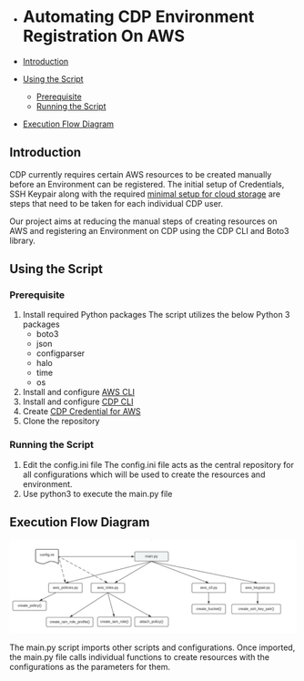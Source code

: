 - # Automating CDP Environment Registration On AWS

- [Introduction](#introduction)
- [Using the Script](#using-the-script)
  - [Prerequisite](#prerequisite)
  - [Running the Script](#running-the-script)
- [Execution Flow Diagram](#execution-flow-diagram)
  
## Introduction
CDP currently requires certain AWS resources to be created manually before an Environment can be registered. The initial setup of Credentials, SSH Keypair along with the required [minimal setup for cloud storage](https://docs.cloudera.com/cdp/latest/requirements-aws/topics/mc-idbroker-minimum-setup.html#mc-idbroker-minimum-setup) are steps that need to be taken for each individual CDP user. 

Our project aims at reducing the manual steps of creating resources on AWS and registering an Environment on CDP using the CDP CLI and Boto3 library. 
## Using the Script

### Prerequisite

1. Install required Python packages
   The script utilizes the below Python 3 packages
   - boto3
   - json
   - configparser
   - halo
   - time 
   - os
2. Install and configure [AWS CLI](https://docs.aws.amazon.com/cli/latest/userguide/getting-started-install.html)
3. Install and configure [CDP CLI](https://docs.cloudera.com/cdp/latest/cli/topics/mc-installing-cdp-client.html)
4. Create [CDP Credential for AWS](https://docs.cloudera.com/management-console/cloud/credentials-aws/topics/mc-create-role-based-credential.html)
5. Clone the repository
### Running the Script

1. Edit the config.ini file 
   The config.ini file acts as the central repository for all configurations which will be used to create the resources and environment. 
2. Use python3 to execute the main.py file
## Execution Flow Diagram 

![Execution Flow Diagram](images/Q1_MBO_Project_Execution_Flow_Graph.jpeg)

The main.py script imports other scripts and configurations. Once imported, the main.py file calls individual functions to create resources with the configurations as the parameters for them.
